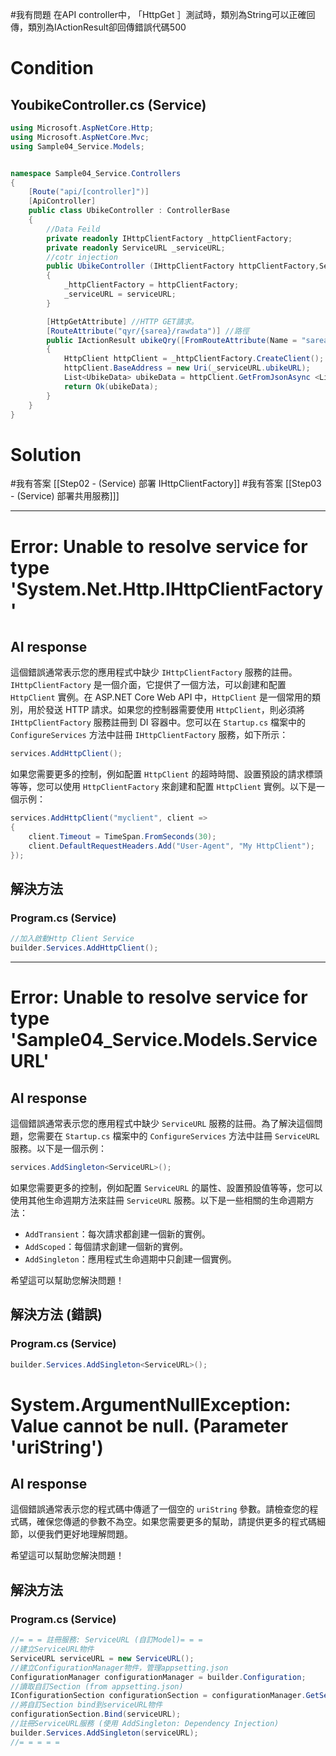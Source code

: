 #我有問題 
在API controller中， ｢HttpGet ］測試時，類別為String可以正確回傳，類別為IActionResult卻回傳錯誤代碼500
# Condition
## YoubikeController.cs (Service)
```cs
using Microsoft.AspNetCore.Http;
using Microsoft.AspNetCore.Mvc;
using Sample04_Service.Models;


namespace Sample04_Service.Controllers
{
    [Route("api/[controller]")]
    [ApiController]
    public class UbikeController : ControllerBase
    {
        //Data Feild
        private readonly IHttpClientFactory _httpClientFactory;
        private readonly ServiceURL _serviceURL;
        //cotr injection
        public UbikeController (IHttpClientFactory httpClientFactory,ServiceURL serviceURL)
        {
            _httpClientFactory = httpClientFactory;
            _serviceURL = serviceURL;
        }

        [HttpGetAttribute] //HTTP GET請求。
        [RouteAttribute("qyr/{sarea}/rawdata")] //路徑
        public IActionResult ubikeQry([FromRouteAttribute(Name = "sarea")] String sarea)
        {
            HttpClient httpClient = _httpClientFactory.CreateClient();
            httpClient.BaseAddress = new Uri(_serviceURL.ubikeURL);
            List<UbikeData> ubikeData = httpClient.GetFromJsonAsync <List< UbikeData>> ("").GetAwaiter().GetResult();
            return Ok(ubikeData);
        }
    }
}
```
# Solution 
#我有答案 [[Step02 - (Service) 部署 IHttpClientFactory]]
#我有答案 [[Step03 - (Service) 部署共用服務]]]

----
# Error: Unable to resolve service for type 'System.Net.Http.IHttpClientFactory' 
## AI response

這個錯誤通常表示您的應用程式中缺少 `IHttpClientFactory` 服務的註冊。`IHttpClientFactory` 是一個介面，它提供了一個方法，可以創建和配置 `HttpClient` 實例。在 ASP.NET Core Web API 中，`HttpClient` 是一個常用的類別，用於發送 HTTP 請求。如果您的控制器需要使用 `HttpClient`，則必須將 `IHttpClientFactory` 服務註冊到 DI 容器中。您可以在 `Startup.cs` 檔案中的 `ConfigureServices` 方法中註冊 `IHttpClientFactory` 服務，如下所示：

```csharp
services.AddHttpClient();
```

如果您需要更多的控制，例如配置 `HttpClient` 的超時時間、設置預設的請求標頭等等，您可以使用 `HttpClientFactory` 來創建和配置 `HttpClient` 實例。以下是一個示例：

```csharp
services.AddHttpClient("myclient", client =>
{
    client.Timeout = TimeSpan.FromSeconds(30);
    client.DefaultRequestHeaders.Add("User-Agent", "My HttpClient");
});
```

## 解決方法
### Program.cs (Service)
```CS
//加入啟動Http Client Service
builder.Services.AddHttpClient();
```

----
# Error: Unable to resolve service for type 'Sample04_Service.Models.ServiceURL'
## AI response
這個錯誤通常表示您的應用程式中缺少 `ServiceURL` 服務的註冊。為了解決這個問題，您需要在 `Startup.cs` 檔案中的 `ConfigureServices` 方法中註冊 `ServiceURL` 服務。以下是一個示例：

```csharp
services.AddSingleton<ServiceURL>();
```

如果您需要更多的控制，例如配置 `ServiceURL` 的屬性、設置預設值等等，您可以使用其他生命週期方法來註冊 `ServiceURL` 服務。以下是一些相關的生命週期方法：

- `AddTransient`：每次請求都創建一個新的實例。
- `AddScoped`：每個請求創建一個新的實例。
- `AddSingleton`：應用程式生命週期中只創建一個實例。

希望這可以幫助您解決問題！
## 解決方法 (錯誤)
### Program.cs (Service)
```cs
builder.Services.AddSingleton<ServiceURL>();
```
# System.ArgumentNullException: Value cannot be null. (Parameter 'uriString')
## AI response
這個錯誤通常表示您的程式碼中傳遞了一個空的 `uriString` 參數。請檢查您的程式碼，確保您傳遞的參數不為空。如果您需要更多的幫助，請提供更多的程式碼細節，以便我們更好地理解問題。

希望這可以幫助您解決問題！

## 解決方法
### Program.cs (Service)
```cs
//= = = 註冊服務: ServiceURL (自訂Model)= = = 
//建立ServiceURL物件
ServiceURL serviceURL = new ServiceURL();
//建立ConfigurationManager物件，管理appsetting.json
ConfigurationManager configurationManager = builder.Configuration;
//讀取自訂Section (from appsetting.json)
IConfigurationSection configurationSection = configurationManager.GetSection("Services");
//將自訂Section bind到serviceURL物件
configurationSection.Bind(serviceURL);
//註冊ServiceURL服務 (使用 AddSingleton: Dependency Injection)
builder.Services.AddSingleton(serviceURL);
//= = = = =
```



